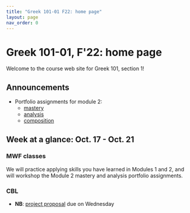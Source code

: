 ```yaml
---
title: "Greek 101-01 F22: home page"
layout: page
nav_order: 0
---
```




# Greek 101-01, F'22: home page

Welcome to the course web site for Greek 101, section 1! 


## Announcements

- Portfolio assignments for module 2:
    - [mastery](./classes/module2/portfolio-mastery/)
    - [analysis](https://hellenike.github.io/textbook/practice/module2/portfolio/reading/)
    - [composition](https://hellenike.github.io/textbook/practice/module2/portfolio/composition/)


## Week at a glance: Oct. 17 - Oct. 21

### MWF classes

We will practice applying skills you have learned in Modules 1 and 2, and will workshop the Module 2 mastery and analysis portfolio assignments.

### CBL

- **NB**: [project proposal](./cblschedule/project/) due on Wednesday
